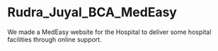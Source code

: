 # Rudra_Juyal_BCA_MedEasy
We made a MedEasy website for the Hospital to deliver some hospital facilities through online support.
